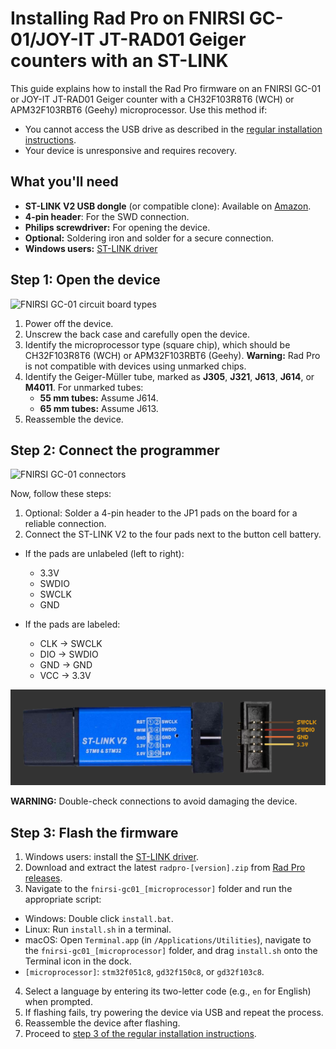 # Installing Rad Pro on FNIRSI GC-01/JOY-IT JT-RAD01 Geiger counters with an ST-LINK

This guide explains how to install the Rad Pro firmware on an FNIRSI GC-01 or JOY-IT JT-RAD01 Geiger counter with a CH32F103R8T6 (WCH) or APM32F103RBT6 (Geehy) microprocessor. Use this method if:

* You cannot access the USB drive as described in the [regular installation instructions](install.md).
* Your device is unresponsive and requires recovery.

## What you'll need

* **ST-LINK V2 USB dongle** (or compatible clone): Available on [Amazon](https://www.amazon.com/s?k=st-link+v2).
* **4-pin header**: For the SWD connection.
* **Philips screwdriver:** For opening the device.
* **Optional:** Soldering iron and solder for a secure connection.
* **Windows users:** [ST-LINK driver](https://www.st.com/en/development-tools/stsw-link009.html)

## Step 1: Open the device

![FNIRSI GC-01 circuit board types](img/gc-01-board-type.jpg)

1. Power off the device.
2. Unscrew the back case and carefully open the device.
3. Identify the microprocessor type (square chip), which should be CH32F103R8T6 (WCH) or APM32F103RBT6 (Geehy). **Warning:** Rad Pro is not compatible with devices using unmarked chips.
4. Identify the Geiger-Müller tube, marked as **J305**, **J321**, **J613**, **J614**, or **M4011**. For unmarked tubes:
   * **55 mm tubes:** Assume J614.
   * **65 mm tubes:** Assume J613.
5. Reassemble the device.

## Step 2: Connect the programmer

![FNIRSI GC-01 connectors](img/gc-01-swd.jpg)

Now, follow these steps:

1. Optional: Solder a 4-pin header to the JP1 pads on the board for a reliable connection.
2. Connect the ST-LINK V2 to the four pads next to the button cell battery.
  * If the pads are unlabeled (left to right):
    * 3.3V
    * SWDIO
    * SWCLK
    * GND

  * If the pads are labeled:
    * CLK → SWCLK
    * DIO → SWDIO
    * GND → GND
    * VCC → 3.3V

![ST-LINK V2 programmer](../../img/ST-LINK-V2.png)

**WARNING:** Double-check connections to avoid damaging the device.

## Step 3: Flash the firmware

1. Windows users: install the [ST-LINK driver](https://www.st.com/en/development-tools/stsw-link009.html).
2. Download and extract the latest `radpro-[version].zip` from [Rad Pro releases](https://github.com/Gissio/radpro/releases).
3. Navigate to the `fnirsi-gc01_[microprocessor]` folder and run the appropriate script:
  * Windows: Double click `install.bat`.
  * Linux: Run `install.sh` in a terminal.
  * macOS: Open `Terminal.app` (in `/Applications/Utilities`), navigate to the `fnirsi-gc01_[microprocessor]` folder, and drag `install.sh` onto the Terminal icon in the dock.
  * `[microprocessor]`: `stm32f051c8`, `gd32f150c8`, or `gd32f103c8`.
4. Select a language by entering its two-letter code (e.g., `en` for English) when prompted.
5. If flashing fails, try powering the device via USB and repeat the process.
6. Reassemble the device after flashing.
7. Proceed to [step 3 of the regular installation instructions](install.md#step-3-configure-the-device).
